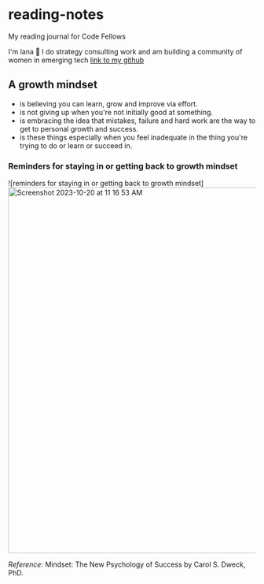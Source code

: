 # reading-notes
My reading journal for Code Fellows

I'm lana 🤝
I do strategy consulting work and am building a community of women in emerging tech 
[link to my github](https://github.com/lana-z)

## A growth mindset
* is believing you can learn, grow and improve via effort. 
* is not giving up when you're not initially good at something. 
* is embracing the idea that mistakes, failure and hard work are the way to get to personal growth and success.
* is these things especially when you feel inadequate in the thing you're trying to do or learn or succeed in.

### Reminders for staying in or getting back to growth mindset
![reminders for staying in or getting back to growth mindset] <img width="743" alt="Screenshot 2023-10-20 at 11 16 53 AM" src="https://github.com/lana-z/reading-notes/assets/129145633/f61e2638-61fa-4fa9-95b9-34020bf93ba5">

*Reference:* Mindset: The New Psychology of Success by Carol S. Dweck, PhD.
